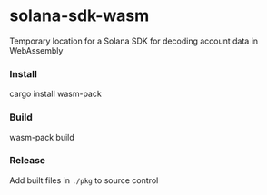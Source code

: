 # solana-sdk-wasm

Temporary location for a Solana SDK for decoding account data in WebAssembly

### Install

cargo install wasm-pack

### Build

wasm-pack build

### Release

Add built files in `./pkg` to source control
